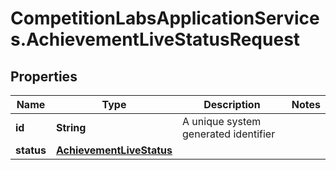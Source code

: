 # CompetitionLabsApplicationServices.AchievementLiveStatusRequest

## Properties

Name | Type | Description | Notes
------------ | ------------- | ------------- | -------------
**id** | **String** | A unique system generated identifier | 
**status** | [**AchievementLiveStatus**](AchievementLiveStatus.md) |  | 


